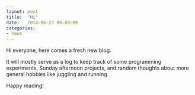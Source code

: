 ```yaml
---
layout: post
title:  "Hi"
date:   2014-06-27 00:00:00
categories:
- news
---
```


<p>
	Hi everyone, here comes a fresh new blog.
</p>

<p>
	It will mostly serve as a log to keep track of some programming experiments, Sunday afternoon projects, and random thoughts about more general hobbies like juggling and running.
</p>

<p>
	Happy reading!
</p>
